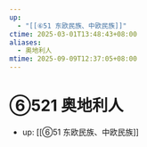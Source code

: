 ```yaml
---
up:
  - "[[⑥51 东欧民族、中欧民族]]"
ctime: 2025-03-01T13:48:43+08:00
aliases:
  - 奥地利人
mtime: 2025-09-09T12:37:05+08:00
---
```


# ⑥521 奥地利人

- up: [[⑥51 东欧民族、中欧民族]]
